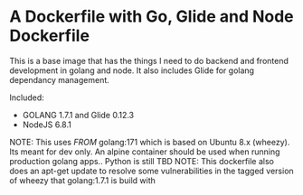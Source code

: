 A Dockerfile with Go, Glide and Node Dockerfile
===============================================

This is a base image that has the things I need to do backend and frontend development in golang and node. It also includes Glide for golang dependancy management.

Included:
* GOLANG 1.7.1 and Glide 0.12.3
* NodeJS 6.8.1

NOTE: This uses *FROM* golang:171 which is based on Ubuntu 8.x (wheezy). Its meant for dev only. An alpine container should be used when running production golang apps..  Python is still TBD
NOTE: This dockerfile also does an apt-get update to resolve some vulnerabilities in the tagged version of wheezy that golang:1.7.1 is build with
